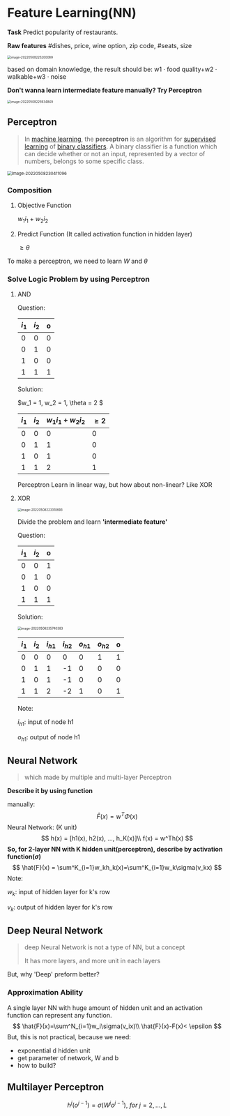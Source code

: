 # Feature Learning(NN)

**Task** Predict popularity of restaurants. 

**Raw features** #dishes, price, wine option, zip code, #seats, size

<img src="https://raw.githubusercontent.com/Losiyu/image-bed/master/image-20220508225200089.png" alt="image-20220508225200089" style="zoom:50%;" />

based on domain knowledge, the result should be: w1 · food quality+w2 · walkable+w3 · noise

**Don't wanna learn intermediate feature manually? Try Perceptron**

<img src="https://raw.githubusercontent.com/Losiyu/image-bed/master/image-20220508225934849.png" alt="image-20220508225934849" style="zoom:50%;" />

## Perceptron

> In [machine learning](https://en.wikipedia.org/wiki/Machine_learning), the **perceptron** is an algorithm for [supervised learning](https://en.wikipedia.org/wiki/Supervised_classification) of [binary classifiers](https://en.wikipedia.org/wiki/Binary_classification). A binary classifier is a function which can decide whether or not an input, represented by a vector of numbers, belongs to some specific class.

<img src="https://raw.githubusercontent.com/Losiyu/image-bed/master/image-20220508230411096.png" alt="image-20220508230411096" style="zoom: 67%;" />

### Composition

1. Objective Function

   $w_1i_1+w_2i_2$

2. Predict Function (It called activation function in hidden layer)

   $\geq \theta$

To make a perceptron, we need to learn $W$ and $\theta$

### Solve Logic Problem by using Perceptron

1. AND

   Question:

   | $i_1$ | $i_2$ | o    |
   | ----- | ----- | ---- |
   | 0     | 0     | 0    |
   | 0     | 1     | 0    |
   | 1     | 0     | 0    |
   | 1     | 1     | 1    |

   Solution:

   $w_1 = 1, w_2 = 1, \theta = 2 $

   | $i_1$ | $i_2$ | $w_1i_1+w_2i_2$ | $\geq 2$ |
   | ----- | ----- | --------------- | -------- |
   | 0     | 0     | 0               | 0        |
   | 0     | 1     | 1               | 0        |
   | 1     | 0     | 1               | 0        |
   | 1     | 1     | 2               | 1        |

   Perceptron Learn in linear way, but how about non-linear? Like XOR

2. XOR

   <img src="https://raw.githubusercontent.com/Losiyu/image-bed/master/image-20220508223310693.png" alt="image-20220508223310693" style="zoom:50%;" />

   Divide the problem and learn **'intermediate feature'**

   Question:
   
   | $i_1$ | $i_2$ | o    |
   | ----- | ----- | ---- |
   | 0     | 0     | 1    |
   | 0     | 1     | 0    |
   | 1     | 0     | 0    |
   | 1     | 1     | 1    |
   
   Solution:
   
   <img src="https://raw.githubusercontent.com/Losiyu/image-bed/master/image-20220508235740383.png" alt="image-20220508235740383" style="zoom:50%;" />
   
   | $i_1$ | $i_2$ | $i_{h1}$ | $i_{h2}$ | $o_{h1}$ | $o_{h2}$ | o    |
   | ----- | ----- | -------- | -------- | -------- | -------- | ---- |
   | 0     | 0     | 0        | 0        | 0        | 1        | 1    |
   | 0     | 1     | 1        | -1       | 0        | 0        | 0    |
   | 1     | 0     | 1        | -1       | 0        | 0        | 0    |
   | 1     | 1     | 2        | -2       | 1        | 0        | 1    |
   
   Note:
   
   $i_{h1}$: input of node h1
   
   $o_{h1}$: output of node h1



## Neural Network

> which made by multiple and multi-layer Perceptron

**Describe it by using function**

manually:
$$
\hat{F}(x) = w^T\Phi(x)
$$
Neural Network: (K unit)
$$
h(x) = [h1(x), h2(x), ..., h_K(x)]\\
f(x) = w^Th(x)
$$
**So, for 2-layer NN with K hidden unit(perceptron), describe by activation function($\sigma$)**
$$
\hat{F}(x) = \sum^K_{i=1}w_kh_k(x)=\sum^K_{i=1}w_k\sigma(v_kx)
$$
Note:

$w_k$: input of hidden layer for k's row

$v_k$: output of hidden layer for k's row

## Deep Neural Network

> deep Neural Network is not a type of NN, but a concept
>
> It has more layers, and more unit in each layers

But, why 'Deep' preform better?

### Approximation Ability

A single layer NN with huge amount of hidden unit and an activation function can represent any function.
$$
\hat{F}(x)=\sum^N_{i=1}w_i\sigma(v_ix)\\
\hat{F}(x)-F(x)< \epsilon
$$
But, this is not practical, because we need:

- exponential d hidden unit
- get parameter of network, W and b
- how to build?

## Multilayer Perceptron

$$
h^{j}(o^{j-1})=\sigma(W^{j}o^{j-1}), \ for\ j=2,...,L
$$

​																																																																																																																																																																																																																																																																																																																																																																																																																																																																																																																							
